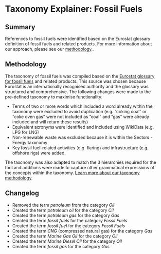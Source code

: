 # Taxonomy Explainer: Fossil Fuels

## Summary

References to fossil fuels were identified based on the Eurostat glossary definition of fossil fuels and related products. For more information about our approach, please see our [methodology](../README.md)..

## Methodology

The taxonomy of fossil fuels was compiled based on the [Eurostat glossary for fossil fuels](https://ec.europa.eu/eurostat/statistics-explained/index.php?title=Glossary:Fossil_fuel) and related products. This source was chosen because Eurostat is an internationally recognised authority and the glossary was structured and comprehensive. The following changes were made to the pre-defined taxonomy to maximise functionality:

- Terms of two or more words which included a word already within the taxonomy were excluded to avoid duplication (e.g. “coking coal” or “coke oven gas” were not included as “coal” and “gas” were already included and will return these results)
- Equivalent acronyms were identified and included using WikiData (e.g. LPG for LNG)
- Non-renewable waste was excluded because it is within the Sectors - Energy taxonomy
- Key fossil fuel-related activities (e.g. flaring) and infrastructure (e.g. offshore rigs) were added.

The taxonomy was also adapted to match the 3 hierarchies required for the tool and additions were made to capture other grammatical expressions of the concepts within the taxonomy. [Learn more about our taxonomy methodology](https://github.com/climatepolicyradar/global-stocktake/blob/be39f02ba38cbdf34e46467164b2bc77dd6a3799/docs/explorer.md).

## Changelog

- Removed the term *petroleum* from the category *Oil*
- Created the term *petroleum oil* for the category *Oil*
- Created the term *petroleum gas* for the category *Gas*
- Created the term *fossil fuels* for the category *Fossil Fuels*
- Created the term *fossil fuel* for the category *Fossil Fuels*
- Created the term *CNG* (compressed natural gas) for the category *Gas*
- Created the term *Marine Gas Oil* for the category *Oil*
- Created the term *Marine Diesel Oil* for the category *Oil*
- Created the term *fossil gas* for the category *Gas*